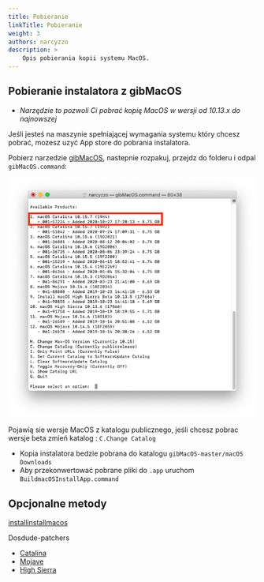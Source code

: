 ```yaml
---
title: Pobieranie
linkTitle: Pobieranie
weight: 3
authors: narcyzzo
description: >
    Opis pobierania kopii systemu MacOS.
---
```



## Pobieranie instalatora z gibMacOS

 * *Narzędzie to pozwoli Ci pobrać kopię MacOS w wersji od 10.13.x do najnowszej* 

Jeśli jesteś na maszynie spełniającej wymagania systemu który chcesz pobrać, mozesz uzyć App store do pobrania instalatora.

Pobierz narzedzie [gibMacOS](https://github.com/corpnewt/gibMacOS), nastepnie rozpakuj, przejdz do folderu i odpal `gibMacOS.command`:

![alt](gibmacos.png)

Pojawią sie wersje MacOS z katalogu publicznego, jeśli chcesz pobrac wersje beta zmień katalog : `C.Change Catalog`

* Kopia instalatora bedzie pobrana do katalogu `gibMacOS-master/macOS Downloads`
* Aby przekonwertować pobrane pliki do `.app` uruchom `BuildmacOSInstallApp.command`

## Opcjonalne metody 

[installinstallmacos](https://github.com/munki/macadmin-scripts/blob/main/installinstallmacos.py)

Dosdude-patchers
* [Catalina](http://dosdude1.com/catalina/)
* [Mojave](http://dosdude1.com/mojave/)
* [High Sierra](http://dosdude1.com/highsierra/)
